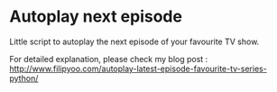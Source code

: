 # Autoplay next episode
Little script to autoplay the next episode of your favourite TV show.  
  
For detailed explanation, please check my blog post :  
http://www.filipyoo.com/autoplay-latest-episode-favourite-tv-series-python/
